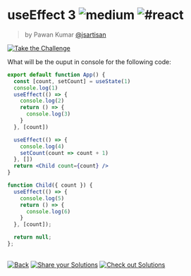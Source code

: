 <!--info-header-start--><h1>useEffect 3 <img src="https://img.shields.io/badge/-medium-d9901a" alt="medium"/> <img src="https://img.shields.io/badge/-%23react-999" alt="#react"/></h1><blockquote><p>by Pawan Kumar <a href="https://github.com/jsartisan" target="_blank">@jsartisan</a></p></blockquote><p><a href="https://frontend-challenges.com/challenges/393-useeffect-3" target="_blank"><img src="https://img.shields.io/badge/-Take%20the%20Challenge-0d99ff?logo=javascript&logoColor=white" alt="Take the Challenge"/></a> </p><!--info-header-end-->

What will be the ouput in console for the following code:

```jsx
export default function App() {
  const [count, setCount] = useState(1)
  console.log(1)
  useEffect(() => {
    console.log(2)
    return () => {
      console.log(3)
    }
  }, [count])

  useEffect(() => {
    console.log(4)
    setCount(count => count + 1)
  }, [])
  return <Child count={count} />
}

function Child({ count }) {
  useEffect(() => {
    console.log(5)
    return () => {
      console.log(6)
    }
  }, [count]);

  return null;
};
```


<!--info-footer-start--><br><a href="../../README.md" target="_blank"><img src="https://img.shields.io/badge/-Back-grey" alt="Back"/></a> <a href="https://github.com/jsartisan/frontend-challenges/issues/new?template=answer.md&labels=answer,393,quiz&title=393%20-%20useEffect%203%20-%20undefined" target="_blank"><img src="https://img.shields.io/badge/-Share%20your%20Solutions-teal" alt="Share your Solutions"/></a> <a href="https://github.com/jsartisan/frontend-challenges/issues?q=label%3A393+label%3Aanswer+sort%3Areactions-%2B1-desc" target="_blank"><img src="https://img.shields.io/badge/-Check%20out%20Solutions-de5a77?logo=awesome-lists&logoColor=white" alt="Check out Solutions"/></a> <!--info-footer-end-->